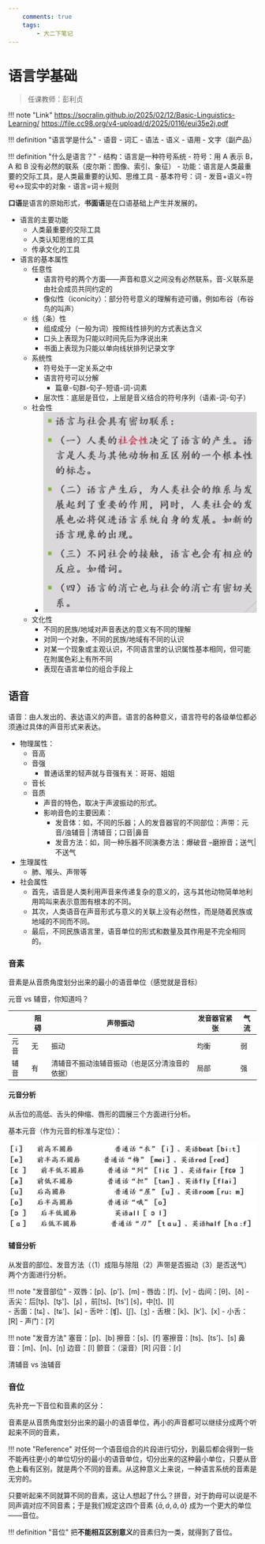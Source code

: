 ```yaml
---
    comments: true
    tags:
        - 大二下笔记
---
```


# 语言学基础

> 任课教师：彭利贞

!!! note "Link"
    <https://socralin.github.io/2025/02/12/Basic-Linguistics-Learning/>
    <https://file.cc98.org/v4-upload/d/2025/0116/eui35e2j.pdf>

!!! definition "语言学是什么"
    - 语音
    - 词汇
    - 语法
    - 语义
    - 语用
    - 文字（副产品）

!!! definition "什么是语言？"
    - 结构：语言是一种符号系统
        - 符号：用 A 表示 B，A 和 B 没有必然的联系（皮尔斯：图像、索引、象征）
    - 功能：语言是人类最重要的交际工具，是人类最重要的认知、思维工具
    - 基本符号：词
        - 发音+语义=符号<->现实中的对象
        - 语言=词＋规则

**口语**是语言的原始形式，**书面语**是在口语基础上产生并发展的。

- 语言的主要功能
    - 人类最重要的交际工具
    - 人类认知思维的工具
    - 传承文化的工具
- 语言的基本属性
    - 任意性
        - 语言符号的两个方面——声音和意义之间没有必然联系，音-义联系是由社会成员共同约定的
        - 像似性（iconicity）：部分符号意义的理解有迹可循，例如布谷（布谷鸟的叫声）
    - 线（条）性
        - 组成成分（一般为词）按照线性排列的方式表达含义
        - 口头上表现为只能以时间先后为序说出来
        - 书面上表现为只能以单向线状排列记录文字
    - 系统性
        - 符号处于一定关系之中
        - 语言符号可以分解
            - 篇章-句群-句子-短语-词-词素
        - 层次性：底层是音位，上层是音义结合的符号序列（语素-词-句子）
    - 社会性
        - ![社会性](./assets/ling1.png)
    - 文化性
        - 不同的民族/地域对声音表达的意义有不同的理解
        - 对同一个对象，不同的民族/地域有不同的认识
        - 对某一个现象或主观认识，不同语言里的认识属性基本相同，但可能在附属色彩上有所不同
        - 表现在语言单位的组合手段上

## 语音

语音：由人发出的、表达语义的声音。语言的各种意义，语言符号的各级单位都必须通过具体的声音形式来表达。

- 物理属性：
    - 音高
    - 音强
        - 普通话里的轻声就与音强有关：哥哥、姐姐
    - 音长
    - 音质 
        - 声音的特色，取决于声波振动的形式。
        - 影响音色的主要因素：
            - 发音体：如，不同的乐器；人的发音器官的不同部位：声带：元音/浊辅音 | 清辅音；口音|鼻音
            - 发音方法：如，同一种乐器不同演奏方法：爆破音 –磨擦音；送气|不送气
- 生理属性
    - 肺、喉头、声带等
- 社会属性
    - 首先，语音是人类利用声音来传递复杂的意义的，这与其他动物简单地利用鸣叫来表示意图有根本的不同。 
    - 其次，人类语音在声音形式与意义的关联上没有必然性，而是随着民族或地域的不同而不同。 
    - 最后，不同民族语言里，语音单位的形式和数量及其作用是不完全相同的。   

### 音素
    
音素是从音质角度划分出来的最小的语音单位（感觉就是音标）

元音 vs 辅音，你知道吗？

| | 阻碍 | 声带振动 | 发音器官紧张 | 气流 |
|---|---|---|---|---|
| 元音 | 无 | 振动 | 均衡 | 弱 |
| 辅音 | 有 | 清辅音不振动浊辅音振动（也是区分清浊音的依据） | 局部 | 强 |

#### 元音分析

从舌位的高低、舌头的伸缩、唇形的圆展三个方面进行分析。

基本元音（作为元音的标准与定位）：

![基本元音](./assets/ling2.png)

#### 辅音分析

从发音的部位、发音方法（（1）成阻与除阻（2）声带是否振动（3）是否送气）两个方面进行分析。

!!! note "发音部位"
    - 双唇：[p]、[p']、[m] 
    - 唇齿：[f]、[v] 
    - 齿间：[θ]、[ð] 
    - 舌尖：后[tʂ]、[tʂ']、[ʂ] ，前[ts]、[ts'] [s]，中[t]、[l]  
    - 舌面：[tɕ] 、[tɕ']、[ɕ]
    - 舌叶：[ʧ]、[ʃ]、[ʒ] 
    - 舌根：[k]、[k']、[x]
    - 小舌：[R]
    - 声门：[ʔ]

!!! note "发音方法"
    塞音：[p]、[b]
    擦音：[s]、[f]
    塞擦音：[ts]、[ts']、[s]
    鼻音：[m]、[n]、[ŋ]
    边音：[l]
    颤音：（滚音）[R]
    闪音：[ɾ]

清辅音 vs 浊辅音

### 音位

先补充一下音位和音素的区分：

音素是从音质角度划分出来的最小的语音单位，再小的声音都可以继续分成两个听起来不同的音素，

!!! note "Reference"
    对任何一个语音组合的片段进行切分，到最后都会得到一些不能再往更小的单位切分的最小的语音单位，切分出来的这种最小单位，只要从音色上看有区别，就是两个不同的音素。从这种意义上来说，一种语言系统的音素是无穷的。 

只要听起来不同就算不同的音素，这让人想起了什么？拼音，对于韵母可以说是不同声调对应不同音素；于是我们规定这四个音素 $\{\bar{a}, \acute{a}, \check{a}, \grave{a}\}$ 成为一个更大的单位——音位。

!!! definition "音位"
    把**不能相互区别意义**的音素归为一类，就得到了音位。
